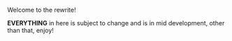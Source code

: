 Welcome to the rewrite!

**EVERYTHING** in here is subject to change and is in mid development, other than that, enjoy!
